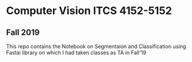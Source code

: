 # Computer Vision ITCS 4152-5152
## Fall 2019

This repo contains the Notebook on Segmentaion and Classification using Fastai library on which I had taken classes as TA in Fall'19
